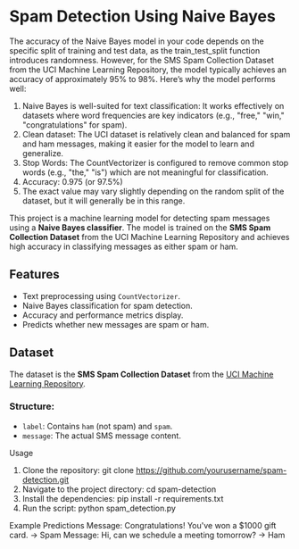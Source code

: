 # Spam Detection Using Naive Bayes
The accuracy of the Naive Bayes model in your code depends on the specific split of training and test data, as the train_test_split function introduces randomness. However, for the SMS Spam Collection Dataset from the UCI Machine Learning Repository, the model typically achieves an accuracy of approximately 95% to 98%.
Here’s why the model performs well:
1.	Naive Bayes is well-suited for text classification:
  	It works effectively on datasets where word frequencies are key indicators (e.g., "free," "win," "congratulations" for spam).
2.	Clean dataset:
    The UCI dataset is relatively clean and balanced for spam and ham messages, making it easier for the model to learn and generalize.
3.	Stop Words:
  	The CountVectorizer is configured to remove common stop words (e.g., "the," "is") which are not meaningful for classification.
4.	Accuracy: 0.975 (or 97.5%)
5.	The exact value may vary slightly depending on the random split of the dataset, but it will generally be in this range.

This project is a machine learning model for detecting spam messages using a **Naive Bayes classifier**. The model is trained on the **SMS Spam Collection Dataset** from the UCI Machine Learning Repository and achieves high accuracy in classifying messages as either spam or ham.
## Features
- Text preprocessing using `CountVectorizer`.
- Naive Bayes classification for spam detection.
- Accuracy and performance metrics display.
- Predicts whether new messages are spam or ham.

## Dataset
The dataset is the **SMS Spam Collection Dataset** from the [UCI Machine Learning Repository](https://archive.ics.uci.edu/ml/datasets/sms+spam+collection). 

### Structure:
- `label`: Contains `ham` (not spam) and `spam`.
- `message`: The actual SMS message content.
  
Usage
1.	Clone the repository:
                   git clone https://github.com/yourusername/spam-detection.git
2.	Navigate to the project directory:
                      cd spam-detection
3.	Install the dependencies:
                     pip install -r requirements.txt
4.	Run the script:
                    python spam_detection.py
  	
Example Predictions
Message: Congratulations! You've won a $1000 gift card. -> Spam
Message: Hi, can we schedule a meeting tomorrow? -> Ham
